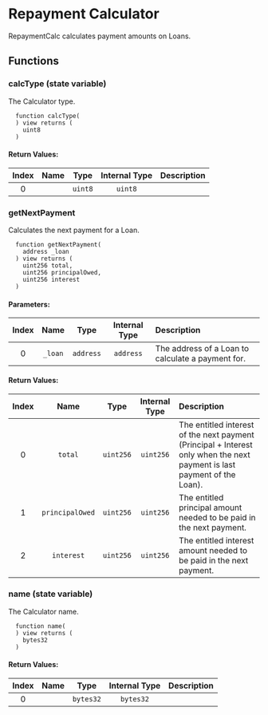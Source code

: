 # Repayment Calculator

RepaymentCalc calculates payment amounts on Loans.

## Functions

### calcType \(state variable\)

The Calculator type.

```text
  function calcType(
  ) view returns (
    uint8
  )
```

#### Return Values:

| Index | Name | Type | Internal Type | Description |
| :---: | :---: | :---: | :---: | :--- |
| 0 |  | `uint8` | `uint8` |  |

### getNextPayment

Calculates the next payment for a Loan.

```text
  function getNextPayment(
    address _loan
  ) view returns (
    uint256 total,
    uint256 principalOwed,
    uint256 interest
  )
```

#### Parameters:

| Index | Name | Type | Internal Type | Description |
| :---: | :---: | :---: | :---: | :--- |
| 0 | `_loan` | `address` | `address` | The address of a Loan to calculate a payment for. |

#### Return Values:

| Index | Name | Type | Internal Type | Description |
| :---: | :---: | :---: | :---: | :--- |
| 0 | `total` | `uint256` | `uint256` | The entitled interest of the next payment \(Principal + Interest only when the next payment is last payment of the Loan\). |
| 1 | `principalOwed` | `uint256` | `uint256` | The entitled principal amount needed to be paid in the next payment. |
| 2 | `interest` | `uint256` | `uint256` | The entitled interest amount needed to be paid in the next payment. |

### name \(state variable\)

The Calculator name.

```text
  function name(
  ) view returns (
    bytes32
  )
```

#### Return Values:

| Index | Name | Type | Internal Type | Description |
| :---: | :---: | :---: | :---: | :--- |
| 0 |  | `bytes32` | `bytes32` |  |

